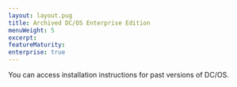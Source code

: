```yaml
---
layout: layout.pug
title: Archived DC/OS Enterprise Edition
menuWeight: 5
excerpt:
featureMaturity:
enterprise: true
---
```





You can access installation instructions for past versions of DC/OS.